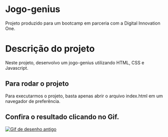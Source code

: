 # Jogo-genius
Projeto produzido para um bootcamp em parceria com a Digital Innovation One.

# Descrição do projeto

Neste projeto, desenvolvo um jogo-genius utilizando HTML, CSS e Javascript.

## Para rodar o projeto

Para executarmos o projeto, basta apenas abrir o arquivo index.html em um navegador de preferência.

## Confira o resultado clicando no Gif.

<a href="https://pablohenrique2.github.io/Jogo-genius/" ><img src="https://thumbs.gfycat.com/SmallVillainousDavidstiger-size_restricted.gif" alt="Gif de desenho antigo"></a>
